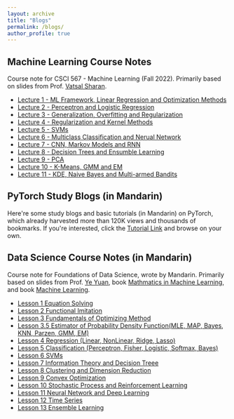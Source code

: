 ```yaml
---
layout: archive
title: "Blogs"
permalink: /blogs/
author_profile: true
---
```


<style>
  .lecture-link {
    margin-right: 10px;
  }
</style>

<h2> Machine Learning Course Notes </h2>

Course note for CSCI 567 - Machine Learning (Fall 2022). Primarily based on slides from Prof. <a href="https://vatsalsharan.github.io/">Vatsal Sharan</a>. <br>
<ul>
    <li> <a href="https://weijingmin2000.github.io/files/Lecture 1 - ML Framework, Linear Regression and Optimization Methods.pdf">Lecture 1 - ML Framework, Linear Regression and Optimization Methods</a> </li>
    <li> <a href="https://weijingmin2000.github.io/files/Lecture 2 - Perceptron and Logistic Regression.pdf">Lecture 2 - Perceptron and Logistic Regression</a> </li>
    <li> <a href="https://weijingmin2000.github.io/files/Lecture 3 - Generalization, Overfitting and Regularization.pdf">Lecture 3 - Generalization, Overfitting and Regularization</a> </li>
    <li> <a href="https://weijingmin2000.github.io/files/Lecture 4 - Regularization and Kernel Methods.pdf">Lecture 4 - Regularization and Kernel Methods</a> </li>
    <li> <a href="https://weijingmin2000.github.io/files/Lecture 5 - SVMs.pdf">Lecture 5 - SVMs</a> </li>
    <li> <a href="https://weijingmin2000.github.io/files/Lecture 6 - Multiclass Classification and Nerual Network.pdf">Lecture 6 - Multiclass Classification and Nerual Network</a> </li>
    <li> <a href="https://weijingmin2000.github.io/files/Lecture 7 - CNN, Markov Models and RNN.pdf">Lecture 7 - CNN, Markov Models and RNN</a> </li>
    <li> <a href="https://weijingmin2000.github.io/files/Lecture 8 - Decision Trees and Ensumble Learning.pdf">Lecture 8 - Decision Trees and Ensumble Learning</a> </li>
    <li> <a href="https://weijingmin2000.github.io/files/Lecture 9 - PCA.pdf">Lecture 9 - PCA</a> </li>
    <li> <a href="https://weijingmin2000.github.io/files/Lecture 10 - K-Means, GMM and EM.pdf">Lecture 10 - K-Means, GMM and EM</a> </li>
    <li> <a href="https://weijingmin2000.github.io/files/Lecture 11 - KDE, Naive Bayes and Multi-armed Bandits.pdf">Lecture 11 - KDE, Naive Bayes and Multi-armed Bandits</a> </li>
</ul><p>

<h2> PyTorch Study Blogs (in Mandarin) </h2>

Here're some study blogs and basic tutorials (in Mandarin) on PyTorch, which already harvested more than 120K views and thousands of bookmarks. If you're interested, click the <a href="https://blog.csdn.net/weixin_44979150/category_11618935.html">Tutorial Link</a> and browse on your own.


<h2> Data Science Course Notes (in Mandarin) </h2>
Course note for Foundations of Data Science, wrote by Mandarin. Primarily based on slides from Prof. <a href="https://yy311.github.io/">Ye Yuan</a>, book <a href="https://book.douban.com/subject/35317174/">Mathmatics in Machine Learning</a>, and book <a href="https://cs.nju.edu.cn/zhouzh/zhouzh.files/publication/MLbook2016.htm">Machine Learning</a>. <br>
<ul>
    <li> <a href="https://weijingmin2000.github.io/files/Data Science/Lesson 1 Equation Solving.pdf">Lesson 1 Equation Solving</a> </li>
    <li> <a href="https://weijingmin2000.github.io/files/Data Science/Lesson 2 Functional Imitation.pdf">Lesson 2 Functional Imitation</a> </li>
    <li> <a href="https://weijingmin2000.github.io/files/Data Science/Lesson 3 Fundamentals of Optimizing Method.pdf">Lesson 3 Fundamentals of Optimizing Method</a> </li>
    <li> <a href="https://weijingmin2000.github.io/files/Data Science/Lesson 3.5 Estimator of Probability Density Function(MLE, MAP, Bayes, KNN, Parzen, GMM, EM).pdf">Lesson 3.5 Estimator of Probability Density Function(MLE, MAP, Bayes, KNN, Parzen, GMM, EM)</a> </li>
    <li> <a href="https://weijingmin2000.github.io/files/Data Science/Lesson 4 Regression (Linear, NonLinear, Ridge, Lasso).pdf">Lesson 4 Regression (Linear, NonLinear, Ridge, Lasso)</a> </li>
    <li> <a href="https://weijingmin2000.github.io/files/Data Science/Lesson 5 Classification (Perceptron, Fisher, Logistic, Softmax, Bayes).pdf">Lesson 5 Classification (Perceptron, Fisher, Logistic, Softmax, Bayes)</a> </li>
    <li> <a href="https://weijingmin2000.github.io/files/Data Science/Lesson 6 SVMs.pdf">Lesson 6 SVMs</a> </li>
    <li> <a href="https://weijingmin2000.github.io/files/Data Science/Lesson 7 Information Theory and Decision Treee.pdf">Lesson 7 Information Theory and Decision Treee</a> </li>
    <li> <a href="https://weijingmin2000.github.io/files/Data Science/Lesson 8 Clustering and Dimension Reduction.pdf">Lesson 8 Clustering and Dimension Reduction</a> </li>
    <li> <a href="https://weijingmin2000.github.io/files/Data Science/Lesson 9 Convex Optimization.pdf">Lesson 9 Convex Optimization</a> </li>
    <li> <a href="https://weijingmin2000.github.io/files/Data Science/Lesson 10 Stochastic Process and Reinforcement Learning.pdf">Lesson 10 Stochastic Process and Reinforcement Learning</a> </li>
    <li> <a href="https://weijingmin2000.github.io/files/Data Science/Lesson 11 Neural Network and Deep Learning.pdf">Lesson 11 Neural Network and Deep Learning</a> </li>
    <li> <a href="https://weijingmin2000.github.io/files/Data Science/Lesson 12 Time Series.pdf">Lesson 12 Time Series</a> </li>
    <li> <a href="https://weijingmin2000.github.io/files/Data Science/Lesson 13 Ensemble Learning.pdf">Lesson 13 Ensemble Learning</a> </li>
</ul><p>